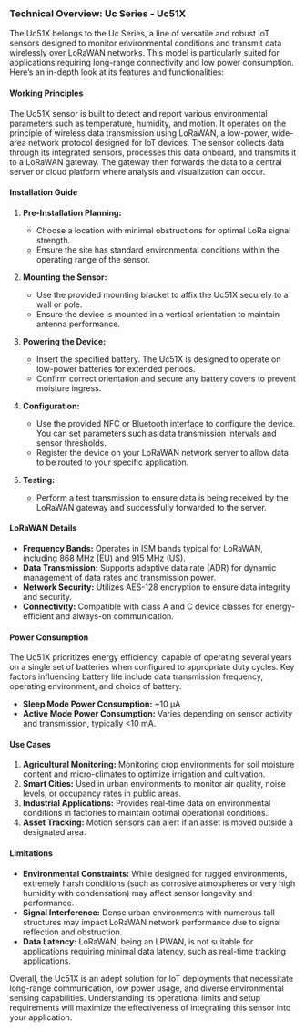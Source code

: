 ### Technical Overview: Uc Series - Uc51X

The Uc51X belongs to the Uc Series, a line of versatile and robust IoT sensors designed to monitor environmental conditions and transmit data wirelessly over LoRaWAN networks. This model is particularly suited for applications requiring long-range connectivity and low power consumption. Here’s an in-depth look at its features and functionalities:

#### Working Principles

The Uc51X sensor is built to detect and report various environmental parameters such as temperature, humidity, and motion. It operates on the principle of wireless data transmission using LoRaWAN, a low-power, wide-area network protocol designed for IoT devices. The sensor collects data through its integrated sensors, processes this data onboard, and transmits it to a LoRaWAN gateway. The gateway then forwards the data to a central server or cloud platform where analysis and visualization can occur.

#### Installation Guide

1. **Pre-Installation Planning:**
   - Choose a location with minimal obstructions for optimal LoRa signal strength.
   - Ensure the site has standard environmental conditions within the operating range of the sensor.

2. **Mounting the Sensor:**
   - Use the provided mounting bracket to affix the Uc51X securely to a wall or pole.
   - Ensure the device is mounted in a vertical orientation to maintain antenna performance.

3. **Powering the Device:**
   - Insert the specified battery. The Uc51X is designed to operate on low-power batteries for extended periods.
   - Confirm correct orientation and secure any battery covers to prevent moisture ingress.

4. **Configuration:**
   - Use the provided NFC or Bluetooth interface to configure the device. You can set parameters such as data transmission intervals and sensor thresholds.
   - Register the device on your LoRaWAN network server to allow data to be routed to your specific application.

5. **Testing:**
   - Perform a test transmission to ensure data is being received by the LoRaWAN gateway and successfully forwarded to the server.

#### LoRaWAN Details

- **Frequency Bands:** Operates in ISM bands typical for LoRaWAN, including 868 MHz (EU) and 915 MHz (US).
- **Data Transmission:** Supports adaptive data rate (ADR) for dynamic management of data rates and transmission power.
- **Network Security:** Utilizes AES-128 encryption to ensure data integrity and security.
- **Connectivity:** Compatible with class A and C device classes for energy-efficient and always-on communication.

#### Power Consumption

The Uc51X prioritizes energy efficiency, capable of operating several years on a single set of batteries when configured to appropriate duty cycles. Key factors influencing battery life include data transmission frequency, operating environment, and choice of battery.

- **Sleep Mode Power Consumption:** ~10 µA
- **Active Mode Power Consumption:** Varies depending on sensor activity and transmission, typically <10 mA.

#### Use Cases

1. **Agricultural Monitoring:** Monitoring crop environments for soil moisture content and micro-climates to optimize irrigation and cultivation.
2. **Smart Cities:** Used in urban environments to monitor air quality, noise levels, or occupancy rates in public areas.
3. **Industrial Applications:** Provides real-time data on environmental conditions in factories to maintain optimal operational conditions.
4. **Asset Tracking:** Motion sensors can alert if an asset is moved outside a designated area.

#### Limitations

- **Environmental Constraints:** While designed for rugged environments, extremely harsh conditions (such as corrosive atmospheres or very high humidity with condensation) may affect sensor longevity and performance.
- **Signal Interference:** Dense urban environments with numerous tall structures may impact LoRaWAN network performance due to signal reflection and obstruction.
- **Data Latency:** LoRaWAN, being an LPWAN, is not suitable for applications requiring minimal data latency, such as real-time tracking applications.

Overall, the Uc51X is an adept solution for IoT deployments that necessitate long-range communication, low power usage, and diverse environmental sensing capabilities. Understanding its operational limits and setup requirements will maximize the effectiveness of integrating this sensor into your application.